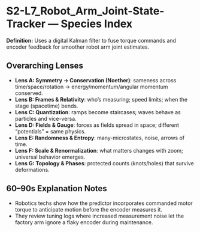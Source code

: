 # S2-L7_Robot_Arm_Joint-State-Tracker — Species Index
**Definition:** Uses a digital Kalman filter to fuse torque commands and encoder feedback for smoother robot arm joint estimates.
## Overarching Lenses

- **Lens A: Symmetry -> Conservation (Noether)**: sameness across time/space/rotation → energy/momentum/angular momentum conserved.
- **Lens B: Frames & Relativity**: who’s measuring; speed limits; when the stage (spacetime) bends.
- **Lens C: Quantization**: ramps become staircases; waves behave as particles and vice-versa.
- **Lens D: Fields & Gauge**: forces as fields spread in space; different “potentials” = same physics.
- **Lens E: Randomness & Entropy**: many-microstates, noise, arrows of time.
- **Lens F: Scale & Renormalization**: what matters changes with zoom; universal behavior emerges.
- **Lens G: Topology & Phases**: protected counts (knots/holes) that survive deformations.

## 60–90s Explanation Notes
- Robotics techs show how the predictor incorporates commanded motor torque to anticipate motion before the encoder measures it.
- They review tuning logs where increased measurement noise let the factory arm ignore a flaky encoder during maintenance.
